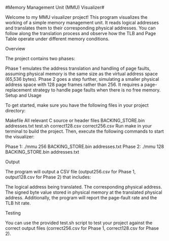 #Memory Management Unit (MMU) Visualizer#

Welcome to my MMU visualizer project! This program visualizes the working of a simple memory management unit. It reads logical addresses and translates them to their corresponding physical addresses. You can follow along the translation process and observe how the TLB and Page Table operate under different memory conditions.

Overview

The project contains two phases:

Phase 1 emulates the address translation and handling of page faults, assuming physical memory is the same size as the virtual address space (65,536 bytes).
Phase 2 goes a step further, simulating a smaller physical address space with 128 page frames rather than 256. It requires a page-replacement strategy to handle page faults when there is no free memory.
Setup and Usage

To get started, make sure you have the following files in your project directory:

Makefile
All relevant C source or header files
BACKING_STORE.bin
addresses.txt
test.sh
correct128.csv
correct256.csv
Run make in your terminal to build the project. Then, execute the following commands to start the visualizer:

Phase 1: ./mmu 256 BACKING_STORE.bin addresses.txt
Phase 2: ./mmu 128 BACKING_STORE.bin addresses.txt

Output

The program will output a CSV file (output256.csv for Phase 1, output128.csv for Phase 2) that includes:

The logical address being translated.
The corresponding physical address.
The signed byte value stored in physical memory at the translated physical address.
Additionally, the program will report the page-fault rate and the TLB hit rate.

Testing

You can use the provided test.sh script to test your project against the correct output files (correct256.csv for Phase 1, correct128.csv for Phase 2).
